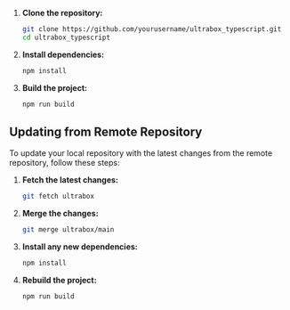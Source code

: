 1. **Clone the repository:**
    ```sh
    git clone https://github.com/yourusername/ultrabox_typescript.git
    cd ultrabox_typescript
    ```

2. **Install dependencies:**
    ```sh
    npm install
    ```

3. **Build the project:**
    ```sh
    npm run build
    ```

## Updating from Remote Repository

To update your local repository with the latest changes from the remote repository, follow these steps:

1. **Fetch the latest changes:**
    ```sh
    git fetch ultrabox
    ```

2. **Merge the changes:**
    ```sh
    git merge ultrabox/main
    ```

3. **Install any new dependencies:**
    ```sh
    npm install
    ```

4. **Rebuild the project:**
    ```sh
    npm run build
    ```